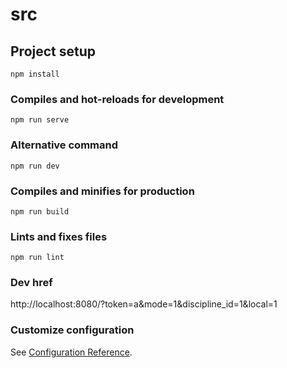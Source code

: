# src

## Project setup
```
npm install
```

### Compiles and hot-reloads for development
```
npm run serve
```

### Alternative command
```
npm run dev
```

### Compiles and minifies for production
```
npm run build
```

### Lints and fixes files
```
npm run lint
```

### Dev href
http://localhost:8080/?token=a&mode=1&discipline_id=1&local=1

### Customize configuration
See [Configuration Reference](https://cli.vuejs.org/config/).
